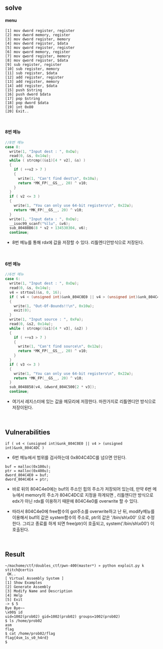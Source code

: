 ## solve

#### menu
```
[1] mov dword register, register
[2] mov dword memory, register
[3] mov dword register, memory
[4] mov dword register, $data
[5] mov qword register, register
[6] mov qword memory, register
[7] mov qword register, memory
[8] mov qword register, $data
[9] sub register, register
[10] sub register, memory
[11] sub register, $data
[12] add register, register
[13] add register, memory
[14] add register, $data
[15] push $string
[16] push dword $data
[17] pop $string
[18] pop dword $data
[19] int 0x80
[20] Exit..
```
</br>

#### 8번 메뉴
``` c
//8번 메뉴
case 8:
  write(1, "Input dest : ", 0xDu);
  read(0, &s, 0x14u);
  while ( strcmp((&s1)[4 * v2], &s) )
  {
    if ( ++v2 > 7 )
    {
      write(1, "Can't find dest\n", 0x10u);
      return *MK_FP(__GS__, 20) ^ v10;
    }
  }
  if ( v2 <= 3 )
  {
    write(1, "You can only use 64-bit registers\n", 0x22u);
    return *MK_FP(__GS__, 20) ^ v10;
  }
  write(1, "Input data : ", 0xDu);
  __isoc99_scanf("%llu", &v6);
  sub_80488B6(8 * v2 + 134530304, v6);
  continue;  
```

* 8번 메뉴를 통해 rdx에 값을 저장할 수 있다. 리틀엔디안방식으로 저장된다.

</br>

#### 6번 메뉴
``` c
//6번 메뉴
case 6:
  write(1, "Input dest : ", 0xDu);
  read(0, &s, 0x14u);
  v4 = strtoul(&s, 0, 16);
  if ( v4 < (unsigned int)&unk_804C0E0 || v4 > (unsigned int)&unk_804C4DC )
  {
    write(1, "Out-Of-Bounds!!\n", 0x10u);
    exit(0);
  }
  write(1, "Input source : ", 0xFu);
  read(0, &s2, 0x14u);
  while ( strcmp((&s1)[4 * v3], &s2) )
  {
    if ( ++v3 > 7 )
    {
      write(1, "Can't find source\n", 0x12u);
      return *MK_FP(__GS__, 20) ^ v10;
    }
  }
  if ( v3 <= 3 )
  {
    write(1, "You can only use 64-bit registers\n", 0x22u);
    return *MK_FP(__GS__, 20) ^ v10;
  }
  sub_8048858(v4, &dword_804C500[2 * v3]);
  continue;
```

* 여기서 레지스터에 있는 값을 메모리에 저장한다.
마찬가지로 리틀엔디안 방식으로 저장이된다.

</br>

## Vulnerabilities
```
if ( v4 < (unsigned int)&unk_804C0E0 || v4 > (unsigned int)&unk_804C4DC )
```
* 6번 메뉴에서 범위를 검사하는데 0x804C4DC를 넘으면 안된다.</br>

```
buf = malloc(0x100u);
ptr = malloc(0x400u);
dword_804C4E0 = buf;
dword_804C4E4 = ptr;
```

* 바로 뒤의 804C4e0에는 buf의 주소인 힙의 주소가 저장되어 있는데, 만약 6번 메뉴에서 memory의 주소가 804C4DC로 지정을 하게되면 , 리틀엔디안 방식으로 edx가 아닌 rdx를 이용하기 때문에 804C4e0를 overwrite 할 수 있다.

* 따라서 804C4e0에 free함수의 got주소를 overwrite하고 난 뒤, modify메뉴를 이용해서 buf의 값은 system함수의 주소로, ptr의 값은 '/bin/sh\x00' 으로 수정한다. 그리고 종료를 하게 되면 free(ptr)이 호출되고, system('/bin/sh\x00') 이 호출된다.

</br>

## Result
```
~/machome/ctf/doubles_ctf/pwn-400(master*) » python exploit.py k                                     stitch@certis
 OK..
[ Virtual Assembly System ]
[1] Show Examples
[2] Generate Assembly
[3] Modify Name and Description
[4] Help
[5] Exit
-> $ 5
Bye Bye~~
\x00$ id
uid=1002(prob02) gid=1002(prob02) groups=1002(prob02)
$ ls /home/prob02
asm
flag
$ cat /home/prob02/flag
flag{4sm_1s_s0_h4rd}
$
```
